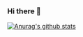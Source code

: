 ### Hi there 👋
[![Anurag's github stats](https://github-readme-stats.vercel.app/api?username=kying-star)](https://github.com/anuraghazra/github-readme-stats)
<!--
**Kying-star/kying-star** is a ✨ _special_ ✨ repository because its `README.md` (this file) appears on your GitHub profile.

Here are some ideas to get you started:

- 🔭 I’m currently working on ...
- 🌱 I’m currently learning ...
- 👯 I’m looking to collaborate on ...
- 🤔 I’m looking for help with ...
- 💬 Ask me about ...
- 📫 How to reach me: ...
- 😄 Pronouns: ...
- ⚡ Fun fact: ...
-->
